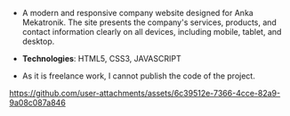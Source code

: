 - A modern and responsive company website designed for Anka Mekatronik. The site presents the company's services, products, and contact information clearly on all devices, including mobile, tablet, and desktop.
  
- **Technologies**: HTML5, CSS3, JAVASCRIPT

- As it is freelance work, I cannot publish the code of the project.

https://github.com/user-attachments/assets/6c39512e-7366-4cce-82a9-9a08c087a846

